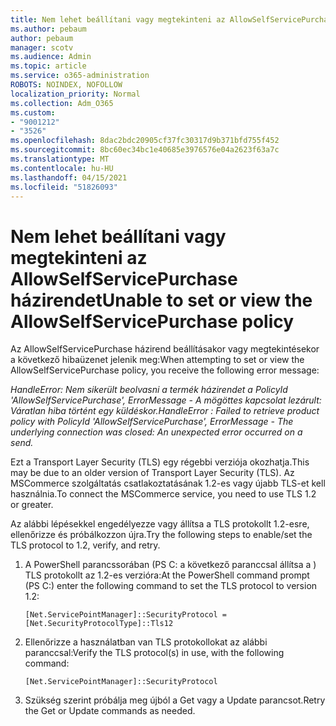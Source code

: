 ```yaml
---
title: Nem lehet beállítani vagy megtekinteni az AllowSelfServicePurchase házirendet
ms.author: pebaum
author: pebaum
manager: scotv
ms.audience: Admin
ms.topic: article
ms.service: o365-administration
ROBOTS: NOINDEX, NOFOLLOW
localization_priority: Normal
ms.collection: Adm_O365
ms.custom:
- "9001212"
- "3526"
ms.openlocfilehash: 8dac2bdc20905cf37fc30317d9b371bfd755f452
ms.sourcegitcommit: 8bc60ec34bc1e40685e3976576e04a2623f63a7c
ms.translationtype: MT
ms.contentlocale: hu-HU
ms.lasthandoff: 04/15/2021
ms.locfileid: "51826093"
---
```

# <a name="unable-to-set-or-view-the-allowselfservicepurchase-policy"></a><span data-ttu-id="73d12-102">Nem lehet beállítani vagy megtekinteni az AllowSelfServicePurchase házirendet</span><span class="sxs-lookup"><span data-stu-id="73d12-102">Unable to set or view the AllowSelfServicePurchase policy</span></span>

<span data-ttu-id="73d12-103">Az AllowSelfServicePurchase házirend beállításakor vagy megtekintésekor a következő hibaüzenet jelenik meg:</span><span class="sxs-lookup"><span data-stu-id="73d12-103">When attempting to set or view the AllowSelfServicePurchase policy, you receive the following error message:</span></span>

<span data-ttu-id="73d12-104">*HandleError: Nem sikerült beolvasni a termék házirendet a PolicyId 'AllowSelfServicePurchase', ErrorMessage - A mögöttes kapcsolat lezárult: Váratlan hiba történt egy küldéskor.*</span><span class="sxs-lookup"><span data-stu-id="73d12-104">*HandleError : Failed to retrieve product policy with PolicyId 'AllowSelfServicePurchase', ErrorMessage - The underlying connection was closed: An unexpected error occurred on a send.*</span></span>

<span data-ttu-id="73d12-105">Ezt a Transport Layer Security (TLS) egy régebbi verziója okozhatja.</span><span class="sxs-lookup"><span data-stu-id="73d12-105">This may be due to an older version of Transport Layer Security (TLS).</span></span> <span data-ttu-id="73d12-106">Az MSCommerce szolgáltatás csatlakoztatásának 1.2-es vagy újabb TLS-et kell használnia.</span><span class="sxs-lookup"><span data-stu-id="73d12-106">To connect the MSCommerce service, you need to use TLS 1.2 or greater.</span></span>  

<span data-ttu-id="73d12-107">Az alábbi lépésekkel engedélyezze vagy állítsa a TLS protokollt 1.2-esre, ellenőrizze és próbálkozzon újra.</span><span class="sxs-lookup"><span data-stu-id="73d12-107">Try the following steps to enable/set the TLS protocol to 1.2, verify, and retry.</span></span>
 1. <span data-ttu-id="73d12-108">A PowerShell parancssorában (PS C: a következő paranccsal állítsa a \) TLS protokollt az 1.2-es verzióra:</span><span class="sxs-lookup"><span data-stu-id="73d12-108">At the PowerShell command prompt (PS C:\) enter the following command to set the TLS protocol to version 1.2:</span></span>

    `[Net.ServicePointManager]::SecurityProtocol = [Net.SecurityProtocolType]::Tls12`

2. <span data-ttu-id="73d12-109">Ellenőrizze a használatban van TLS protokollokat az alábbi paranccsal:</span><span class="sxs-lookup"><span data-stu-id="73d12-109">Verify the TLS protocol(s) in use, with the following command:</span></span>

    `[Net.ServicePointManager]::SecurityProtocol` 

3. <span data-ttu-id="73d12-110">Szükség szerint próbálja meg újból a Get vagy a Update parancsot.</span><span class="sxs-lookup"><span data-stu-id="73d12-110">Retry the Get or Update commands as needed.</span></span>

